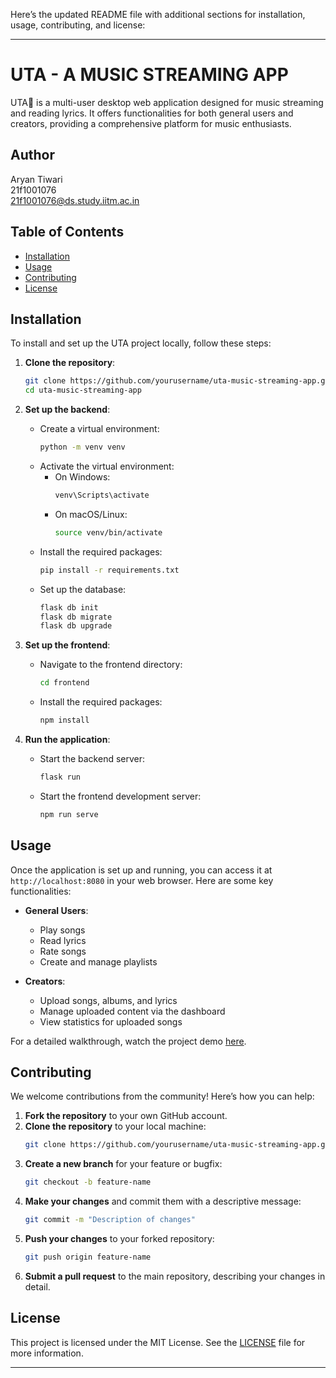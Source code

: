 Here’s the updated README file with additional sections for installation, usage, contributing, and license:

---

# UTA - A MUSIC STREAMING APP

UTA🎵 is a multi-user desktop web application designed for music streaming and reading lyrics. It offers functionalities for both general users and creators, providing a comprehensive platform for music enthusiasts.

## Author
Aryan Tiwari  
21f1001076  
21f1001076@ds.study.iitm.ac.in  

## Table of Contents

- [Installation](#installation)
- [Usage](#usage)
- [Contributing](#contributing)
- [License](#license)

## Installation

To install and set up the UTA project locally, follow these steps:

1. **Clone the repository**:
    ```bash
    git clone https://github.com/yourusername/uta-music-streaming-app.git
    cd uta-music-streaming-app
    ```

2. **Set up the backend**:
    - Create a virtual environment:
        ```bash
        python -m venv venv
        ```
    - Activate the virtual environment:
        - On Windows:
            ```bash
            venv\Scripts\activate
            ```
        - On macOS/Linux:
            ```bash
            source venv/bin/activate
            ```
    - Install the required packages:
        ```bash
        pip install -r requirements.txt
        ```
    - Set up the database:
        ```bash
        flask db init
        flask db migrate
        flask db upgrade
        ```

3. **Set up the frontend**:
    - Navigate to the frontend directory:
        ```bash
        cd frontend
        ```
    - Install the required packages:
        ```bash
        npm install
        ```

4. **Run the application**:
    - Start the backend server:
        ```bash
        flask run
        ```
    - Start the frontend development server:
        ```bash
        npm run serve
        ```

## Usage

Once the application is set up and running, you can access it at `http://localhost:8080` in your web browser. Here are some key functionalities:

- **General Users**:
  - Play songs
  - Read lyrics
  - Rate songs
  - Create and manage playlists

- **Creators**:
  - Upload songs, albums, and lyrics
  - Manage uploaded content via the dashboard
  - View statistics for uploaded songs

For a detailed walkthrough, watch the project demo [here](https://drive.google.com/file/d/16zKqG9uk5YdfBLUgrjj3ow3qcVsppQsj/view?usp=sharing).

## Contributing

We welcome contributions from the community! Here’s how you can help:

1. **Fork the repository** to your own GitHub account.
2. **Clone the repository** to your local machine:
    ```bash
    git clone https://github.com/yourusername/uta-music-streaming-app.git
    ```
3. **Create a new branch** for your feature or bugfix:
    ```bash
    git checkout -b feature-name
    ```
4. **Make your changes** and commit them with a descriptive message:
    ```bash
    git commit -m "Description of changes"
    ```
5. **Push your changes** to your forked repository:
    ```bash
    git push origin feature-name
    ```
6. **Submit a pull request** to the main repository, describing your changes in detail.

## License

This project is licensed under the MIT License. See the [LICENSE](LICENSE) file for more information.

---
